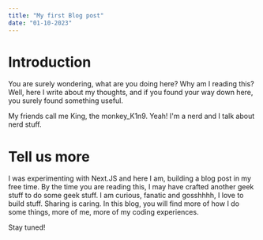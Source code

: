 ```yaml
---
title: "My first Blog post"
date: "01-10-2023"
---
```


# Introduction

You are surely wondering, what are you doing here? Why am I reading this? Well, here I write about my thoughts, and if you found your way down here, you surely found something useful.

My friends call me King, the monkey_K1n9. Yeah! I'm a nerd and I talk about nerd stuff.

# Tell us more

I was experimenting with Next.JS and here I am, building a blog post in my free time. By the time you are reading this, I may have crafted another geek stuff to do some geek stuff. I am curious, fanatic and gosshhhh, I love to build stuff. Sharing is caring. In this blog, you will find more of how I do some things, more of me, more of my coding experiences.

Stay tuned!